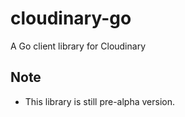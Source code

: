 # cloudinary-go
A Go client library for Cloudinary

## Note
- This library is still pre-alpha version.
